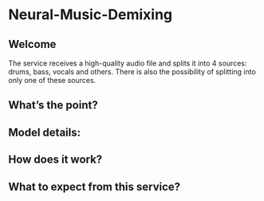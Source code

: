 # Neural-Music-Demixing

## Welcome

The service receives a high-quality audio file and splits it into 4 sources: drums, bass, vocals and others. There is also the possibility of splitting into only one of these sources.

## What’s the point?


## Model details:

## How does it work?

## What to expect from this service?
